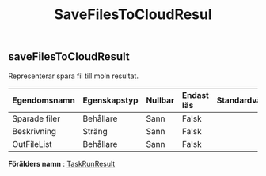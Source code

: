 ﻿---
title: SaveFilesToCloudResul
second_title: Aspose.Cells Cloud Documen
type: docs
url: /sv/specification/model/savefilestocloudresult/
description: "Aspose.Cells Molnmodellspecifikation: SaveFilesToCloudResult. Hantera enkelt Excel och andra kalkylarksdokument med funktioner som att öppna, generera, redigera, dela, slå samman, jämföra och konvertera"
kwords: Excel, Office, Kalkylblad, Cloud REST API, SaveFilesToCloudResult
weight: 50
---
## **saveFilesToCloudResult**

 Representerar spara fil till moln resultat.

| Egendomsnamn| Egenskapstyp| Nullbar| Endast läs| Standardvärde| Beskrivning|
|:- |:- |:- |:- |:- |:- |
| Sparade filer| Behållare| Sann| Falsk|||
| Beskrivning| Sträng| Sann| Falsk|||
| OutFileList| Behållare| Sann| Falsk|||

**Förälders namn** : [TaskRunResult](/specification/model/taskrunresult)


